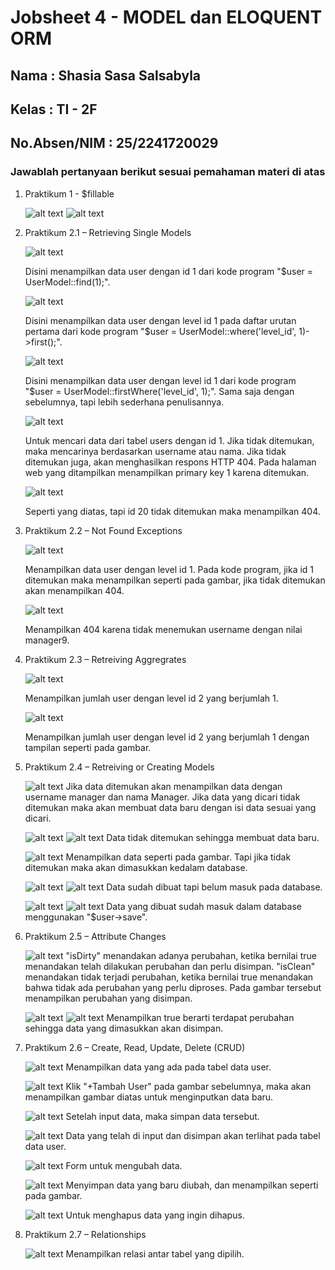 # Jobsheet 4 - MODEL dan ELOQUENT ORM

## Nama : Shasia Sasa Salsabyla

## Kelas : TI - 2F

## No.Absen/NIM : 25/2241720029

### Jawablah pertanyaan berikut sesuai pemahaman materi di atas

1. Praktikum 1 - $fillable

    ![alt text](gambar/1.png)
    ![alt text](gambar/2.png)

2. Praktikum 2.1 – Retrieving Single Models

    ![alt text](gambar/3.png)

    Disini menampilkan data user dengan id 1 dari kode program "$user = UserModel::find(1);".

    ![alt text](gambar/4.png)

    Disini menampilkan data user dengan level id 1 pada daftar urutan pertama dari kode program "$user = UserModel::where('level_id', 1)->first();".

    ![alt text](gambar/5.png)

    Disini menampilkan data user dengan level id 1 dari kode program "$user = UserModel::firstWhere('level_id', 1);". Sama saja dengan sebelumnya, tapi lebih sederhana penulisannya.

    ![alt text](gambar/6.png)

    Untuk mencari data dari tabel users dengan id 1. Jika tidak ditemukan, maka mencarinya berdasarkan username atau nama. Jika tidak ditemukan juga, akan menghasilkan respons HTTP 404. Pada halaman web yang ditampilkan menampilkan primary key 1 karena ditemukan.

    ![alt text](gambar/7.png)

    Seperti yang diatas, tapi id 20 tidak ditemukan maka menampilkan 404.

3. Praktikum 2.2 – Not Found Exceptions

    ![alt text](gambar/8.png)

    Menampilkan data user dengan level id 1. Pada kode program, jika id 1 ditemukan maka menampilkan seperti pada gambar, jika tidak ditemukan akan menampilkan 404.

    ![alt text](gambar/9.png)

    Menampilkan 404 karena tidak menemukan username dengan nilai manager9.

4. Praktikum 2.3 – Retreiving Aggregrates

    ![alt text](gambar/10.png)

    Menampilkan jumlah user dengan level id 2 yang berjumlah 1.

    ![alt text](gambar/11.png)

    Menampilkan jumlah user dengan level id 2 yang berjumlah 1 dengan tampilan seperti pada gambar.

5. Praktikum 2.4 – Retreiving or Creating Models

    ![alt text](gambar/12.png)
    Jika data ditemukan akan menampilkan data dengan username manager dan nama Manager. Jika data yang dicari tidak ditemukan maka akan membuat data baru dengan isi data sesuai yang dicari.

    ![alt text](gambar/13.png)
    ![alt text](gambar/14.png)
    Data tidak ditemukan sehingga membuat data baru.

    ![alt text](gambar/15.png)
    Menampilkan data seperti pada gambar. Tapi jika tidak ditemukan maka akan dimasukkan kedalam database.

    ![alt text](gambar/16.png)
    ![alt text](gambar/17.png)
    Data sudah dibuat tapi belum masuk pada database.

    ![alt text](gambar/18.png)
    ![alt text](gambar/19.png)
    Data yang dibuat sudah masuk dalam database menggunakan "$user->save".

6. Praktikum 2.5 – Attribute Changes

    ![alt text](gambar/20.png)
    "isDirty" menandakan adanya perubahan, ketika bernilai true menandakan telah dilakukan perubahan dan perlu disimpan. "isClean" menandakan tidak terjadi perubahan, ketika bernilai true menandakan bahwa tidak ada perubahan yang perlu diproses. Pada gambar tersebut menampilkan perubahan yang disimpan.

    ![alt text](gambar/21.png)
    ![alt text](gambar/22.png)
    Menampilkan true berarti terdapat perubahan sehingga data yang dimasukkan akan disimpan.

7. Praktikum 2.6 – Create, Read, Update, Delete (CRUD)

    ![alt text](gambar/23.png)
    Menampilkan data yang ada pada tabel data user.

    ![alt text](gambar/25.png)
    Klik "+Tambah User" pada gambar sebelumnya, maka akan menampilkan gambar diatas untuk menginputkan data baru.

    ![alt text](gambar/26.png)
    Setelah input data, maka simpan data tersebut.

    ![alt text](gambar/27.png)
    Data yang telah di input dan disimpan akan terlihat pada tabel data user.

    ![alt text](gambar/29.png)
    Form untuk mengubah data.

    ![alt text](gambar/30.png)
    Menyimpan data yang baru diubah, dan menampilkan seperti pada gambar.

    ![alt text](gambar/31.png)
    Untuk menghapus data yang ingin dihapus.

8. Praktikum 2.7 – Relationships

    ![alt text](gambar/32.png)
    Menampilkan relasi antar tabel yang dipilih.
